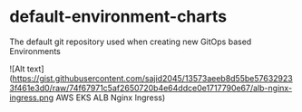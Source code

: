 # default-environment-charts
The default git repository used when creating new GitOps based Environments



![Alt text](https://gist.githubusercontent.com/sajid2045/13573aeeb8d55be576329233f461e3d0/raw/74f67971c5af2650720b4e64ddce0e1717790e67/alb-nginx-ingress.png AWS EKS ALB Nginx Ingress)
